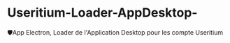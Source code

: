 # Useritium-Loader-AppDesktop-
🛡️App Electron, Loader de l'Application Desktop pour les compte Useritium
